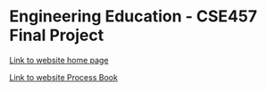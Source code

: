 # Engineering Education - CSE457 Final Project


[Link to website home page](https://washuvis.github.io/eduexploration/src/)

[Link to website Process Book](https://washuvis.github.io/eduexploration/process_book/processBook.html)
